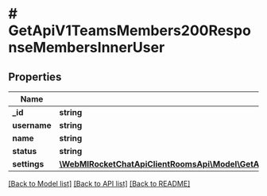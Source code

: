 # # GetApiV1TeamsMembers200ResponseMembersInnerUser

## Properties

Name | Type | Description | Notes
------------ | ------------- | ------------- | -------------
**_id** | **string** |  | [optional]
**username** | **string** |  | [optional]
**name** | **string** |  | [optional]
**status** | **string** |  | [optional]
**settings** | [**\WebMIRocketChatApiClientRoomsApi\Model\GetApiV1TeamsMembers200ResponseMembersInnerUserSettings**](GetApiV1TeamsMembers200ResponseMembersInnerUserSettings.md) |  | [optional]

[[Back to Model list]](../../README.md#models) [[Back to API list]](../../README.md#endpoints) [[Back to README]](../../README.md)
